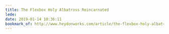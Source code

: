 ```yaml
---
title: The Flexbox Holy Albatross Reincarnated
lede: 
date: 2019-01-14 10:36:11
bookmark_of: http://www.heydonworks.com/article/the-flexbox-holy-albatross-reincarnated
---
```



